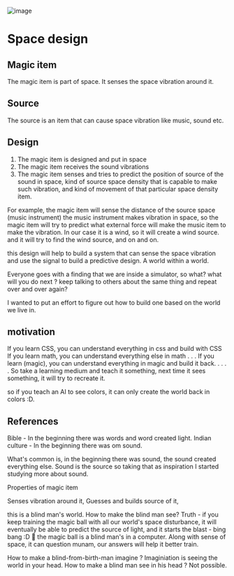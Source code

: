 ![image](https://user-images.githubusercontent.com/6542274/119618380-7371c980-be20-11eb-803d-ff021b58cf21.png)


# Space design

## Magic item
The magic item is part of space. It senses the space vibration around it.

## Source
The source is an item that can cause space vibration like music, sound etc.


## Design

1. The magic item is designed and put in space
2. The magic item receives the sound vibrations
3. The magic item senses and tries to predict the position of source of the sound in space, kind of source space density that is capable to make such vibration, and kind of movement of that particular space density item.


For example, the magic item will sense the distance of the source space (music instrument)
the music instrument makes vibration in space, so the magic item will try to predict what external force will make the music item to make the vibration.
In our case it is a wind, so it will create a wind source.
and it will try to find the wind source, and on and on.


this design will help to build a system that can sense the space vibration and use the signal to build a predictive design. A world within a world. 

Everyone goes with a finding that we are inside a simulator, so what? what will you do next ? keep talking to others about the same thing and repeat over and over again?

I wanted to put an effort to figure out how to build one based on the world we live in.

## motivation
If you learn CSS, you can understand everything in css and build with CSS
If you learn math, you can understand everything else in math
.
.
.
If you learn (magic), you can understand everything in magic and build it back.
.
.
.
.
So take a learning medium and teach it something, next time it sees something, it will try to recreate it.

so if you teach an AI to see colors, it can only create the world back in colors :D.


## References

Bible - In the beginning there was words and word created light. Indian culture - In the beginning there was om sound. 

What's common is, in the beginning there was sound, the sound created everything else. Sound is the source so taking that as inspiration I started studying more about sound.

Properties of magic item

Senses vibration around it,
Guesses and builds source of it,

this is a blind man's world. How to make the blind man see? Truth - if you keep training the magic ball with all our world's space disturbance, it will eventually be able to predict the source of light, and it starts the blast - bing bang :D 🥇
the magic ball is a blind man's in a computer. Along with sense of space, it can question munam, our answers will help it better train.


How to make a blind-from-birth-man imagine ? Imaginiation is seeing the world in your head. How to make a blind man see in his head ? Not possible.


